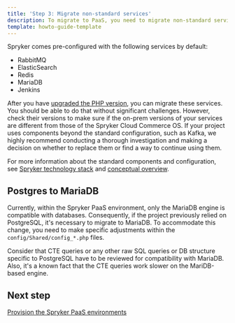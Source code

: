 ```yaml
---
title: 'Step 3: Migrate non-standard services'
description: To migrate to PaaS, you need to migrate non-standard services.
template: howto-guide-template
---
```


Spryker comes pre-configured with the following services by default:

* RabbitMQ
* ElasticSearch
* Redis
* MariaDB
* Jenkins

After you have [upgraded the PHP version](/docs/scos/dev/migration-concepts/migrate-to-paas/step-2-upgrade-the-php-version.html), you can migrate these services. You should be able to do that without significant challenges. However, check their versions to make sure if the on-prem versions of your services are different from those of the Spryker Cloud Commerce OS. If your project uses components beyond the standard configuration, such as Kafka, we highly recommend conducting a thorough investigation and making a decision on whether to replace them or find a way to continue using them.

For more information about the standard components and configuration, see [Spryker technology stack](/docs/scos/dev/architecture/technology-stack.html) and [conceptual overview](/docs/scos/dev/architecture/conceptual-overview.html).

## Postgres to MariaDB

Currently, within the Spryker PaaS environment, only the MariaDB engine is compatible with databases. Consequently, if the project previously relied on PostgreSQL, it's necessary to migrate to MariaDB. To accommodate this change, you need to make specific adjustments within the `config/Shared/config_*.php` files.

Consider that CTE queries or any other raw SQL queries or DB structure specific to PostgreSQL have to be reviewed for compatibility with MariaDB. Also, it's a known fact that the CTE queries work slower on the MariDB-based engine.

## Next step

[Provision the Spryker PaaS environments](/docs/scos/dev/migration-concepts/migrate-to-paas/step-4-provision-the-spryker-paas-environments.html)
